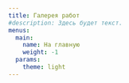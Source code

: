 ```yaml
---
title: Галерея работ
#description: Здесь будет текст.
menus:
  main:
    name: На главную
    weight: -1
  params:
    theme: light
---
```


